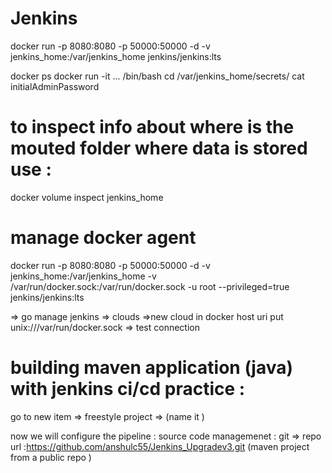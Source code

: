# Jenkins
docker run -p 8080:8080 -p 50000:50000 -d -v jenkins_home:/var/jenkins_home jenkins/jenkins:lts

docker ps 
docker run -it ...  /bin/bash
 cd /var/jenkins_home/secrets/
 cat initialAdminPassword 
 

 # to inspect info about where is the mouted folder where data is stored use :
  docker volume inspect jenkins_home


  # manage docker agent 
  docker run -p 8080:8080 -p 50000:50000 -d -v jenkins_home:/var/jenkins_home  -v /var/run/docker.sock:/var/run/docker.sock -u root  --privileged=true jenkins/jenkins:lts

  => go manage jenkins => clouds =>new cloud    in docker host uri put unix:///var/run/docker.sock => test connection 


# building maven application (java) with jenkins ci/cd  practice :

 go to new item => freestyle project => (name it )

now we will configure the pipeline : 
source code managemenet : git => repo url :https://github.com/anshulc55/Jenkins_Upgradev3.git (maven project from a public repo )

